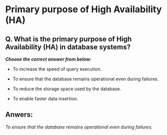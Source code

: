 # Primary purpose of High Availability (HA)

## Q. What is the primary purpose of High Availability (HA) in database systems?

***Choose the correct answer from below:***

  - To increase the speed of query execution.

  - To ensure that the database remains operational even during failures.

  - To reduce the storage space used by the database.

  - To enable faster data insertion.


## Anwers:
*To ensure that the database remains operational even during failures.*
